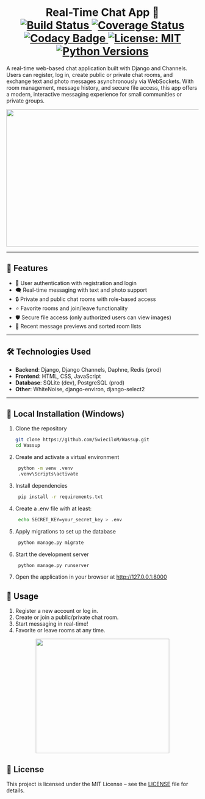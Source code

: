<h1 align="center">Real-Time Chat App 💬  
<br />
<a href="https://github.com/SwieciloM/Wassup/actions/workflows/django.yml">
    <img src="https://github.com/SwieciloM/Wassup/actions/workflows/django.yml/badge.svg" alt="Build Status"/>
</a>
<a href="https://coveralls.io/github/SwieciloM/Wassup?branch=master">
    <img src="https://coveralls.io/repos/github/SwieciloM/Wassup/badge.svg?branch=master" alt="Coverage Status"/>
</a>
<a href="https://app.codacy.com/gh/yourusername/wassup/dashboard">
    <img src="https://app.codacy.com/project/badge/Grade/c3e457752e13403aa0db183bdd05a063" alt="Codacy Badge"/>
</a>
<a href="LICENSE">
    <img src="https://img.shields.io/badge/License-MIT-yellow.svg" alt="License: MIT"/>
</a>
<a href="https://www.python.org/downloads/">
    <img src="https://img.shields.io/badge/python-3.9%2B-blue.svg" alt="Python Versions"/>
</a>
</h1>

A real-time web-based chat application built with Django and Channels. Users can register, log in, create public or private chat rooms, and exchange text and photo messages asynchronously via WebSockets. With room management, message history, and secure file access, this app offers a modern, interactive messaging experience for small communities or private groups.

<div align="center">
    <img src="https://github.com/user-attachments/assets/example-chat-preview.gif" width="640" height="360" />
</div>

---

## 🚀 Features

- 🔐 User authentication with registration and login
- 🗨️ Real-time messaging with text and photo support
- 🔒 Private and public chat rooms with role-based access
- ⭐ Favorite rooms and join/leave functionality
- 🛡️ Secure file access (only authorized users can view images)
- 📑 Recent message previews and sorted room lists

---

## 🛠️ Technologies Used

- **Backend**: Django, Django Channels, Daphne, Redis (prod)
- **Frontend**: HTML, CSS, JavaScript
- **Database**: SQLite (dev), PostgreSQL (prod)
- **Other**: WhiteNoise, django-environ, django-select2

---

## 🧪 Local Installation (Windows)

1. Clone the repository
    ```bash
    git clone https://github.com/SwieciloM/Wassup.git
    cd Wassup
    ```
2. Create and activate a virtual environment
   ```bash
    python -m venv .venv
    .venv\Scripts\activate
    ```
3. Install dependencies
   ```bash
    pip install -r requirements.txt
   ```
4. Create a .env file with at least:
   ```bash
    echo SECRET_KEY=your_secret_key > .env
   ```
5. Apply migrations to set up the database
   ```bash
    python manage.py migrate
   ```
6. Start the development server
   ```bash
    python manage.py runserver
    ```
7. Open the application in your browser at http://127.0.0.1:8000

## 📱 Usage

1. Register a new account or log in.
2. Create or join a public/private chat room.
3. Start messaging in real-time!
4. Favorite or leave rooms at any time.

<div align="center"> <img src="https://github.com/user-attachments/assets/demo-chat-ui.png" width="350" height="300" /> </div>

## 📄 License

This project is licensed under the MIT License – see the [LICENSE](LICENSE) file for details.
